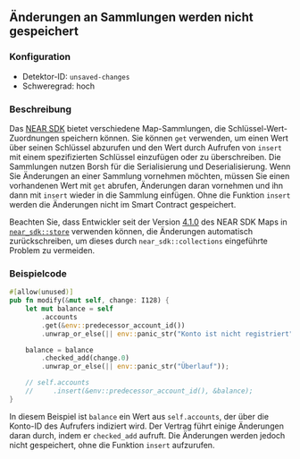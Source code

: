 
## Änderungen an Sammlungen werden nicht gespeichert

### Konfiguration

* Detektor-ID: `unsaved-changes`
* Schweregrad: hoch

### Beschreibung

Das [NEAR SDK](https://crates.io/crates/near-sdk) bietet verschiedene Map-Sammlungen, die Schlüssel-Wert-Zuordnungen speichern können. Sie können `get` verwenden, um einen Wert über seinen Schlüssel abzurufen und den Wert durch Aufrufen von `insert` mit einem spezifizierten Schlüssel einzufügen oder zu überschreiben. Die Sammlungen nutzen Borsh für die Serialisierung und Deserialisierung. Wenn Sie Änderungen an einer Sammlung vornehmen möchten, müssen Sie einen vorhandenen Wert mit `get` abrufen, Änderungen daran vornehmen und ihn dann mit `insert` wieder in die Sammlung einfügen. Ohne die Funktion `insert` werden die Änderungen nicht im Smart Contract gespeichert.

Beachten Sie, dass Entwickler seit der Version [4.1.0](https://docs.rs/near-sdk/4.1.0/near_sdk/index.html) des NEAR SDK Maps in [`near_sdk::store`](https://docs.rs/near-sdk/4.1.0/near_sdk/store/index.html) verwenden können, die Änderungen automatisch zurückschreiben, um dieses durch `near_sdk::collections` eingeführte Problem zu vermeiden.

### Beispielcode

```rust
#[allow(unused)]
pub fn modify(&mut self, change: I128) {
    let mut balance = self
        .accounts
        .get(&env::predecessor_account_id())
        .unwrap_or_else(|| env::panic_str("Konto ist nicht registriert"));

    balance = balance
        .checked_add(change.0)
        .unwrap_or_else(|| env::panic_str("Überlauf"));

    // self.accounts
    //     .insert(&env::predecessor_account_id(), &balance);
}
```

In diesem Beispiel ist `balance` ein Wert aus `self.accounts`, der über die Konto-ID des Aufrufers indiziert wird. Der Vertrag führt einige Änderungen daran durch, indem er `checked_add` aufruft. Die Änderungen werden jedoch nicht gespeichert, ohne die Funktion `insert` aufzurufen.
